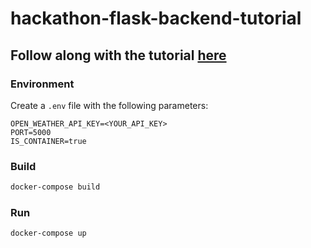 # hackathon-flask-backend-tutorial

## Follow along with the tutorial [here](https://dev.to/davidshortman/write-a-dead-simple-web-app-fast-for-a-hackathon-part-one-a-flask-backend-4l9j)

### Environment
Create a `.env` file with the following parameters:
```
OPEN_WEATHER_API_KEY=<YOUR_API_KEY>
PORT=5000
IS_CONTAINER=true
```

### Build
```bash
docker-compose build
```
### Run
```bash
docker-compose up
```